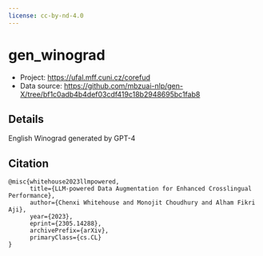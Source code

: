 ```yaml
---
license: cc-by-nd-4.0
---
```


# gen_winograd

- Project: https://ufal.mff.cuni.cz/corefud
- Data source: https://github.com/mbzuai-nlp/gen-X/tree/bf1c0adb4b4def03cdf419c18b2948695bc1fab8

## Details

English Winograd generated by GPT-4

## Citation
```
@misc{whitehouse2023llmpowered,
      title={LLM-powered Data Augmentation for Enhanced Crosslingual Performance}, 
      author={Chenxi Whitehouse and Monojit Choudhury and Alham Fikri Aji},
      year={2023},
      eprint={2305.14288},
      archivePrefix={arXiv},
      primaryClass={cs.CL}
}
```